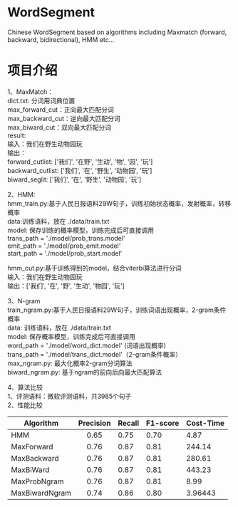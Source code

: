 # WordSegment
Chinese WordSegment based on algorithms including Maxmatch (forward, backward, bidirectional), HMM etc...

# 项目介绍  
1、MaxMatch：    
   dict.txt: 分词用词典位置  
   max_forward_cut：正向最大匹配分词    
   max_backward_cut：逆向最大匹配分词    
   max_biward_cut：双向最大匹配分词  
   result:  
   输入：我们在野生动物园玩  
   输出：  
    forward_cutlist:  ['我们', '在野', '生动', '物', '园', '玩']  
    backward_cutlist:  ['我们', '在', '野生', '动物园', '玩']  
    biward_seglit:  ['我们', '在', '野生', '动物园', '玩']  
    
2、HMM:  
   hmm_train.py:基于人民日报语料29W句子，训练初始状态概率，发射概率，转移概率  
             data:训练语料，放在 ./data/train.txt  
             model: 保存训练的概率模型，训练完成后可直接调用     
                  trans_path = './model/prob_trans.model'  
                  emit_path = './model/prob_emit.model'  
                  start_path = './model/prob_start.model'  
                
   hmm_cut.py:基于训练得到的model，结合viterbi算法进行分词    
           输入：我们在野生动物园玩  
           输出：['我们', '在', '野', '生动', '物园', '玩']  
           
3、N-gram  
  train_ngram.py:基于人民日报语料29W句子，训练词语出现概率，2-gram条件概率  
  data: 训练语料，放在 ./data/train.txt  
  model: 保存概率模型，训练完成后可直接调用  
  word_path = './model/word_dict.model' (词语出现概率)  
  trans_path = './model/trans_dict.model'（2-gram条件概率）  
  max_ngram.py: 最大化概率2-gram分词算法  
  biward_ngram.py: 基于ngram的前向后向最大匹配算法  
   
4、算法比较  
1、评测语料：微软评测语料，共3985个句子    
2、性能比较    
   
| Algorithm | Precision | Recall | F1-score | Cost-Time |
| --- | :---: | --- | --- | --- |
| HMM | 0.65| 0.75| 0.70 | 4.87 |
| MaxForward | 0.76 | 0.87 | 0.81 |244.14 |
| MaxBackward | 0.76 | 0.87 | 0.81 | 280.61 |
| MaxBiWard |0.76 | 0.87 | 0.81 | 443.23|
| MaxProbNgram | 0.76 | 0.87 | 0.81 | 8.99|
| MaxBiwardNgram | 0.74 | 0.86 | 0.80 | 3.96443|
